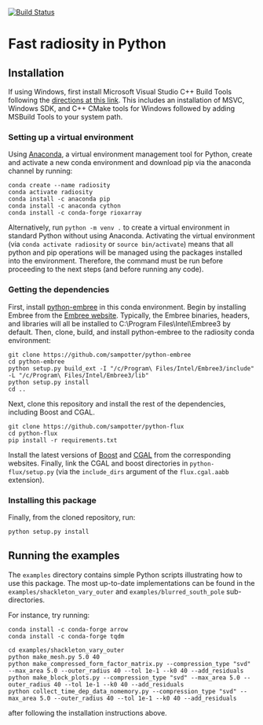 [![Build Status](https://app.travis-ci.com/sampotter/python-flux.svg?branch=master)](https://app.travis-ci.com/sampotter/python-flux)

# Fast radiosity in Python #

## Installation ##

If using Windows, first install Microsoft Visual Studio C++ Build Tools following 
the [directions at this link](https://github.com/bycloudai/InstallVSBuildToolsWindows). This includes
an installation of MSVC, Windows SDK, and C++ CMake tools for Windows followed by adding MSBuild Tools
to your system path.

### Setting up a virtual environment ###

Using [Anaconda](https://www.anaconda.com/),
a virtual environment management tool for Python, create and activate a new conda environment and download
pip via the anaconda channel by running:
``` shell
conda create --name radiosity
conda activate radiosity
conda install -c anaconda pip
conda install -c anaconda cython
conda install -c conda-forge rioxarray
```
Alternatively, run `python -m venv .` to create a virtual environment in standard Python without using Anaconda. Activating the virtual 
environment (via `conda activate radiosity` or `source bin/activate`) means that all python and pip operations will be
managed using the packages installed into the environment. Therefore, the command
must be run before proceeding to the next steps (and before running any code).

### Getting the dependencies ###

First, install
[python-embree](https://github.com/sampotter/python-embree) in this
conda environment. Begin by installing Embree from the [Embree website](https://www.embree.org/). Typically, the Embree binaries,
headers, and libraries will all be installed to C:\Program Files\Intel\Embree3 by default. Then, clone, build, and install python-embree
to the radiosity conda environment:
``` shell
git clone https://github.com/sampotter/python-embree
cd python-embree
python setup.py build_ext -I "/c/Program\ Files/Intel/Embree3/include" -L "/c/Program\ Files/Intel/Embree3/lib"
python setup.py install
cd ..
```

Next, clone this repository and install the rest of the dependencies, including Boost and CGAL.
``` shell
git clone https://github.com/sampotter/python-flux
cd python-flux
pip install -r requirements.txt
```
Install the latest versions of [Boost](https://www.boost.org/) 
and [CGAL](https://www.cgal.org/download.html) from the corresponding websites. Finally,
link the CGAL and boost directories in `python-flux/setup.py` (via the `include_dirs` argument of the `flux.cgal.aabb` extension).

### Installing this package ###

Finally, from the cloned repository, run:
``` shell
python setup.py install
```

## Running the examples ##

The `examples` directory contains simple Python scripts illustrating
how to use this package. The most up-to-date implementations can be
found in the `examples/shackleton_vary_outer` and `examples/blurred_south_pole`
sub-directories.

For instance, try running:
``` shell
conda install -c conda-forge arrow
conda install -c conda-forge tqdm

cd examples/shackleton_vary_outer
python make_mesh.py 5.0 40
python make_compressed_form_factor_matrix.py --compression_type "svd" --max_area 5.0 --outer_radius 40 --tol 1e-1 --k0 40 --add_residuals
python make_block_plots.py --compression_type "svd" --max_area 5.0 --outer_radius 40 --tol 1e-1 --k0 40 --add_residuals
python collect_time_dep_data_nomemory.py --compression_type "svd" --max_area 5.0 --outer_radius 40 --tol 1e-1 --k0 40 --add_residuals
```
after following the installation instructions
above.
